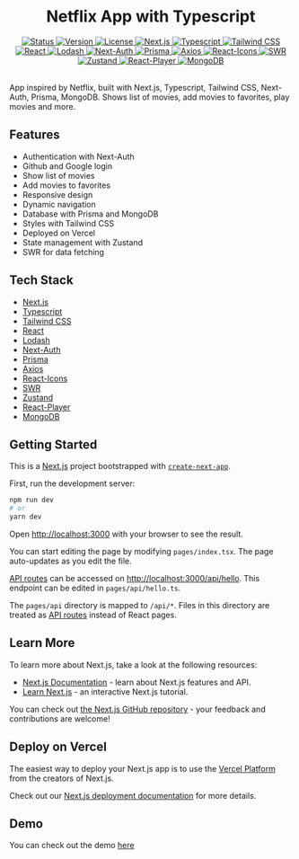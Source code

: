 <div align='center'>
  <h1>Netflix App with Typescript</h1>
</div>

<div align='center'>
  <a href='/README.md'>
    <img
      src='https://img.shields.io/badge/Status-Complete-success.svg'
      alt='Status'
    />
  </a>
  <a href='/package.json'>
    <img 
      src='https://img.shields.io/badge/Version-1.0.0-blue.svg'
      alt='Version'
    />
  </a>
  <a href='/LICENSE'>
    <img
      src='https://img.shields.io/badge/License-MIT-green.svg'
      alt='License'
    />
  </a>
  <a href='http://nextjs.org'>
    <img
      src='https://img.shields.io/badge/Next.js-11.0.1-lightgrey.svg'
      alt='Next.js'
    />
  </a>
  <a href='https://www.typescriptlang.org/'>
    <img
      src='https://img.shields.io/badge/Typescript-4.3.5-blue.svg'
      alt='Typescript'
    />
  </a>
  <a href='https://tailwindcss.com/'>
    <img
      src='https://img.shields.io/badge/Tailwind%20CSS-2.2.4-blue.svg'
      alt='Tailwind CSS'
    />
  </a>
  <a href='https://reactjs.org/'>
    <img
      src='https://img.shields.io/badge/React-17.0.2-blue.svg'
      alt='React'
    />
  </a>
  <a href='https://lodash.com/'>
    <img
      src='https://img.shields.io/badge/Lodash-4.17.21-blue.svg'
      alt='Lodash'
    />
  </a>
  <a href='https://next-auth.js.org/'>
    <img
      src='https://img.shields.io/badge/Next--Auth-4.0.0-lightgrey.svg'
      alt='Next-Auth'
    />
  </a>
  <a href='https://www.prisma.io/'>
    <img
      src='https://img.shields.io/badge/Prisma-2.30.1-lightgrey.svg'
      alt='Prisma'
    />
  </a>
  <a href='https://axios-http.com/'>
    <img
      src='https://img.shields.io/badge/Axios-0.21.1-blue.svg'
      alt='Axios'
    />
  </a>
  <a href='https://react-icons.github.io/react-icons/'>
    <img
      src='https://img.shields.io/badge/React--Icons-4.2.0-blue.svg'
      alt='React-Icons'
    />
  </a>
  <a href='https://swr.vercel.app/'>
    <img
      src='https://img.shields.io/badge/SWR-1.0.0-lightgrey.svg'
      alt='SWR'
    />
  </a>
  <a href='https://zustand.surge.sh/'>
    <img
      src='https://img.shields.io/badge/Zustand-3.5.8-lightgrey.svg'
      alt='Zustand'
    />
  </a>
  <a href='https://www.npmjs.com/package/react-player'>
    <img
      src='https://img.shields.io/badge/React--Player-2.9.0-blue.svg'
      alt='React-Player'
    />
  </a>
  <a href='https://www.mongodb.com/'>
    <img
      src='https://img.shields.io/badge/MongoDB-4.4.6-green.svg'
      alt='MongoDB'
    />
  </a>
</div>
<br />

App inspired by Netflix, built with Next.js, Typescript, Tailwind CSS, Next-Auth, Prisma, MongoDB. Shows list of movies, add movies to favorites, play movies and more.

## Features
- Authentication with Next-Auth
- Github and Google login
- Show list of movies
- Add movies to favorites
- Responsive design
- Dynamic navigation
- Database with Prisma and MongoDB
- Styles with Tailwind CSS
- Deployed on Vercel
- State management with Zustand
- SWR for data fetching

## Tech Stack
- [Next.js](https://nextjs.org/)
- [Typescript](https://www.typescriptlang.org/)
- [Tailwind CSS](https://tailwindcss.com/)
- [React](https://reactjs.org/)
- [Lodash](https://lodash.com/)
- [Next-Auth](https://next-auth.js.org/)
- [Prisma](https://www.prisma.io/)
- [Axios](https://axios-http.com/)
- [React-Icons](https://react-icons.github.io/react-icons/)
- [SWR](https://swr.vercel.app/)
- [Zustand](https://zustand.surge.sh/)
- [React-Player](https://www.npmjs.com/package/react-player)
- [MongoDB](https://www.mongodb.com/)

## Getting Started
This is a [Next.js](https://nextjs.org/) project bootstrapped with [`create-next-app`](https://github.com/vercel/next.js/tree/canary/packages/create-next-app).

First, run the development server:

```bash
npm run dev
# or
yarn dev
```

Open [http://localhost:3000](http://localhost:3000) with your browser to see the result.

You can start editing the page by modifying `pages/index.tsx`. The page auto-updates as you edit the file.

[API routes](https://nextjs.org/docs/api-routes/introduction) can be accessed on [http://localhost:3000/api/hello](http://localhost:3000/api/hello). This endpoint can be edited in `pages/api/hello.ts`.

The `pages/api` directory is mapped to `/api/*`. Files in this directory are treated as [API routes](https://nextjs.org/docs/api-routes/introduction) instead of React pages.

## Learn More

To learn more about Next.js, take a look at the following resources:

- [Next.js Documentation](https://nextjs.org/docs) - learn about Next.js features and API.
- [Learn Next.js](https://nextjs.org/learn) - an interactive Next.js tutorial.

You can check out [the Next.js GitHub repository](https://github.com/vercel/next.js/) - your feedback and contributions are welcome!

## Deploy on Vercel

The easiest way to deploy your Next.js app is to use the [Vercel Platform](https://vercel.com/new?utm_medium=default-template&filter=next.js&utm_source=create-next-app&utm_campaign=create-next-app-readme) from the creators of Next.js.

Check out our [Next.js deployment documentation](https://nextjs.org/docs/deployment) for more details.

## Demo
You can check out the demo [here](https://movies-app-silk.vercel.app/)
